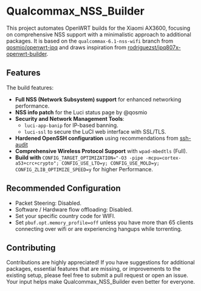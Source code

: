 # Qualcommax_NSS_Builder

This project automates OpenWRT builds for the Xiaomi AX3600, focusing on comprehensive NSS support with a minimalistic approach to additional packages. It is based on the `qualcommax-6.1-nss-wifi` branch from [qosmio/openwrt-ipq](https://github.com/qosmio/openwrt-ipq/tree/qualcommax-6.1-nss-wifi) and draws inspiration from [rodriguezst/ipq807x-openwrt-builder](https://github.com/rodriguezst/ipq807x-openwrt-builder).

## Features

The build features:
- **Full NSS (Network Subsystem) support** for enhanced networking performance.
- **NSS info patch** for the Luci status page by @qosmio
- **Security and Network Management Tools**:
  - `luci-app-banip` for IP-based banning.
  - `luci-ssl` to secure the LuCI web interface with SSL/TLS.
- **Hardened OpenSSH configuration** using recommendations from [ssh-audit](https://github.com/jtesta/ssh-audit)
- **Comprehensive Wireless Protocol Support** with `wpad-mbedtls` (Full).
- **Build with** `CONFIG_TARGET_OPTIMIZATION="-O3 -pipe -mcpu=cortex-a53+crc+crypto"; CONFIG_USE_LTO=y; CONFIG_USE_MOLD=y; CONFIG_ZLIB_OPTIMIZE_SPEED=y` for higher Performance.

## Recommended Configuration
- Packet Steering: Disabled.
- Software / Hardware flow offloading: Disabled.
- Set your specific country code for WIFI.
- Set `pbuf.opt.memory_profile=off` unless you have more than 65 clients connecting over wifi or are experiencing hangups while torrenting.

## Contributing

Contributions are highly appreciated! If you have suggestions for additional packages, essential features that are missing, or improvements to the existing setup, please feel free to submit a pull request or open an issue. Your input helps make Qualcommax_NSS_Builder even better for everyone.
